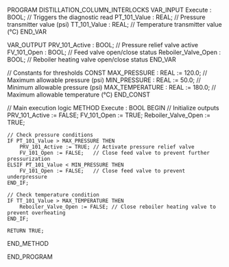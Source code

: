 PROGRAM DISTILLATION_COLUMN_INTERLOCKS
VAR_INPUT
    Execute : BOOL;             // Triggers the diagnostic read
    PT_101_Value : REAL;        // Pressure transmitter value (psi)
    TT_101_Value : REAL;        // Temperature transmitter value (°C)
END_VAR

VAR_OUTPUT
    PRV_101_Active : BOOL;      // Pressure relief valve active
    FV_101_Open : BOOL;         // Feed valve open/close status
    Reboiler_Valve_Open : BOOL; // Reboiler heating valve open/close status
END_VAR

// Constants for thresholds
CONST
    MAX_PRESSURE : REAL := 120.0; // Maximum allowable pressure (psi)
    MIN_PRESSURE : REAL := 50.0;  // Minimum allowable pressure (psi)
    MAX_TEMPERATURE : REAL := 180.0; // Maximum allowable temperature (°C)
END_CONST

// Main execution logic
METHOD Execute : BOOL
BEGIN
    // Initialize outputs
    PRV_101_Active := FALSE;
    FV_101_Open := TRUE;
    Reboiler_Valve_Open := TRUE;

    // Check pressure conditions
    IF PT_101_Value > MAX_PRESSURE THEN
        PRV_101_Active := TRUE; // Activate pressure relief valve
        FV_101_Open := FALSE;   // Close feed valve to prevent further pressurization
    ELSIF PT_101_Value < MIN_PRESSURE THEN
        FV_101_Open := FALSE;   // Close feed valve to prevent underpressure
    END_IF;

    // Check temperature condition
    IF TT_101_Value > MAX_TEMPERATURE THEN
        Reboiler_Valve_Open := FALSE; // Close reboiler heating valve to prevent overheating
    END_IF;

    RETURN TRUE;
END_METHOD

END_PROGRAM
